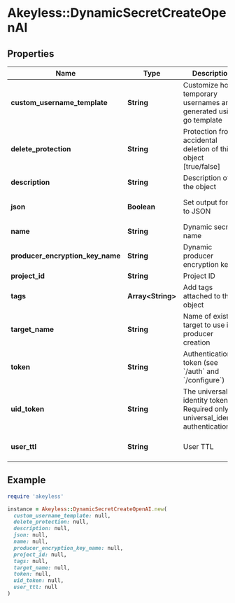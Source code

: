# Akeyless::DynamicSecretCreateOpenAI

## Properties

| Name | Type | Description | Notes |
| ---- | ---- | ----------- | ----- |
| **custom_username_template** | **String** | Customize how temporary usernames are generated using go template | [optional] |
| **delete_protection** | **String** | Protection from accidental deletion of this object [true/false] | [optional] |
| **description** | **String** | Description of the object | [optional] |
| **json** | **Boolean** | Set output format to JSON | [optional][default to false] |
| **name** | **String** | Dynamic secret name |  |
| **producer_encryption_key_name** | **String** | Dynamic producer encryption key | [optional] |
| **project_id** | **String** | Project ID | [optional] |
| **tags** | **Array&lt;String&gt;** | Add tags attached to this object | [optional] |
| **target_name** | **String** | Name of existing target to use in producer creation | [optional] |
| **token** | **String** | Authentication token (see &#x60;/auth&#x60; and &#x60;/configure&#x60;) | [optional] |
| **uid_token** | **String** | The universal identity token, Required only for universal_identity authentication | [optional] |
| **user_ttl** | **String** | User TTL | [optional][default to &#39;60m&#39;] |

## Example

```ruby
require 'akeyless'

instance = Akeyless::DynamicSecretCreateOpenAI.new(
  custom_username_template: null,
  delete_protection: null,
  description: null,
  json: null,
  name: null,
  producer_encryption_key_name: null,
  project_id: null,
  tags: null,
  target_name: null,
  token: null,
  uid_token: null,
  user_ttl: null
)
```

